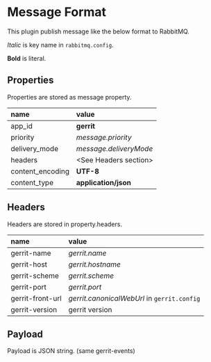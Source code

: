 Message Format
======================

This plugin publish message like the below format to RabbitMQ.

*Italic* is key name in `rabbitmq.config`.

**Bold** is literal.

Properties
-----------------------

Properties are stored as message property.

| name             | value
|:-----------------|:--------------------------
| app_id           | **gerrit**
| priority         | *message.priority*
| delivery_mode    | *message.deliveryMode*
| headers          | &lt;See Headers section&gt;
| content_encoding | **UTF-8**
| content_type     | **application/json**


Headers
-----------------------

Headers are stored in property.headers.

| name             | value
|:-----------------|:------------------------------------------
| gerrit-name      | *gerrit.name*
| gerrit-host      | *gerrit.hostname*
| gerrit-scheme    | *gerrit.scheme*
| gerrit-port      | *gerrit.port*
| gerrit-front-url | *gerrit.canonicalWebUrl* in `gerrit.config`
| gerrit-version   | gerrit version


Payload
-----------------------

Payload is JSON string. (same gerrit-events)
